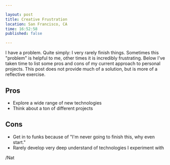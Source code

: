 ```yaml
---

layout: post
title: Creative Frustration
location: San Francisco, CA
time: 16:52:58
published: false

---
```


I have a problem. Quite simply: I very rarely finish things. Sometimes this "problem" is helpful to
me, other times it is incredibly frustrating. Below I've taken time to list some pros and cons of my
current approach to personal projects. This post does not provide much of a solution, but is more of
a reflective exercise.

## Pros

 * Explore a wide range of new technologies
 * Think about a ton of different projects

## Cons

 * Get in to funks because of "I'm never going to finish this, why even start."
 * Rarely develop very deep understand of technologies I experiment with

/Nat
